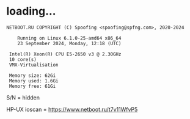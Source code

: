 # loading...
```
NETBOOT.RU COPYRIGHT (C) Spoofing <spoofing@spfng.com>, 2020-2024

	Running on Linux 6.1.0-25-amd64 x86_64
	23 September 2024, Monday, 12:18 (UTC)

 Intel(R) Xeon(R) CPU E5-2650 v3 @ 2.30GHz
 10 core(s)
 VMX-Virtualisation

 Memory size: 62Gi
 Memory used: 1.6Gi
 Memory free: 61Gi
```
S/N = hidden

HP-UX ioscan = https://www.netboot.ru/t7v11WfvP5
